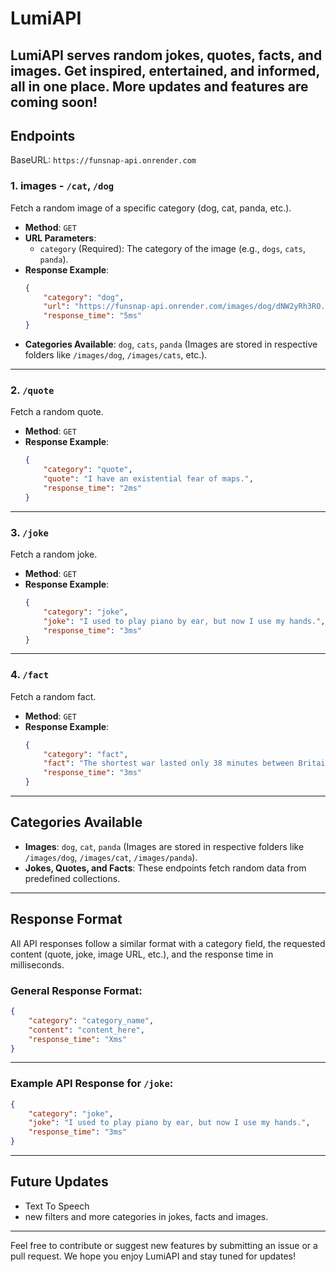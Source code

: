 # LumiAPI

LumiAPI serves random jokes, quotes, facts, and images. Get inspired, entertained, and informed, all in one place. 
More updates and features are coming soon!
---

## Endpoints

BaseURL: `https://funsnap-api.onrender.com`

### **1. images - `/cat`, `/dog`**
Fetch a random image of a specific category (dog, cat, panda, etc.).

- **Method**: `GET`
- **URL Parameters**:
    - `category` (Required): The category of the image (e.g., `dogs`, `cats`, `panda`).
- **Response Example**:
    ```json
    {
        "category": "dog",
        "url": "https://funsnap-api.onrender.com/images/dog/dNW2yRh3RO.png",
        "response_time": "5ms"
    }
    ```
- **Categories Available**: `dog`, `cats`, `panda` (Images are stored in respective folders like `/images/dog`, `/images/cats`, etc.).

---

### **2. `/quote`**
Fetch a random quote.

- **Method**: `GET`
- **Response Example**:
    ```json
    {
        "category": "quote",
        "quote": "I have an existential fear of maps.",
        "response_time": "2ms"
    }
    ```

---

### **3. `/joke`**
Fetch a random joke.

- **Method**: `GET`
- **Response Example**:
    ```json
    {
        "category": "joke",
        "joke": "I used to play piano by ear, but now I use my hands.",
        "response_time": "3ms"
    }
    ```

---

### **4. `/fact`**
Fetch a random fact.

- **Method**: `GET`
- **Response Example**:
    ```json
    {
        "category": "fact",
        "fact": "The shortest war lasted only 38 minutes between Britain and Zanzibar in 1896.",
        "response_time": "3ms"
    }
    ```

---

## Categories Available

- **Images**: `dog`, `cat`, `panda` (Images are stored in respective folders like `/images/dog`, `/images/cat`, `/images/panda`).
- **Jokes, Quotes, and Facts**: These endpoints fetch random data from predefined collections.

---

## Response Format

All API responses follow a similar format with a category field, the requested content (quote, joke, image URL, etc.), and the response time in milliseconds.

### General Response Format:
```json
{
    "category": "category_name",
    "content": "content_here",
    "response_time": "Xms"
}
```

---

### Example API Response for **`/joke`**:
```json
{
    "category": "joke",
    "joke": "I used to play piano by ear, but now I use my hands.",
    "response_time": "3ms"
}
```

---

## Future Updates

- Text To Speech
- new filters and more categories in jokes, facts and images.

---

Feel free to contribute or suggest new features by submitting an issue or a pull request. We hope you enjoy LumiAPI and stay tuned for updates!